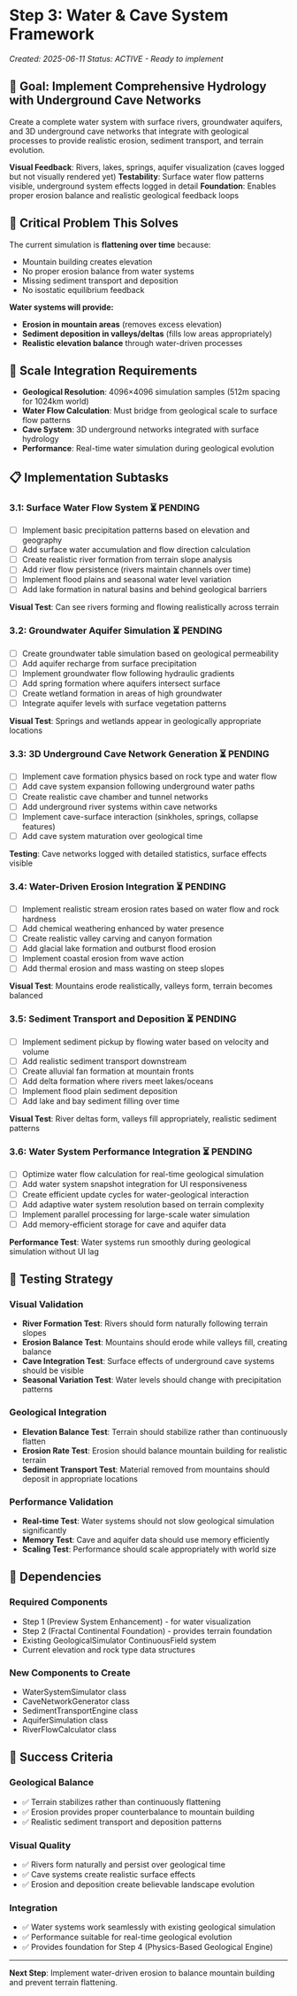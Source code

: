 # Step 3: Water & Cave System Framework
*Created: 2025-06-11*
*Status: ACTIVE - Ready to implement*

## 🎯 **Goal: Implement Comprehensive Hydrology with Underground Cave Networks**

Create a complete water system with surface rivers, groundwater aquifers, and 3D underground cave networks that integrate with geological processes to provide realistic erosion, sediment transport, and terrain evolution.

**Visual Feedback**: Rivers, lakes, springs, aquifer visualization (caves logged but not visually rendered yet)
**Testability**: Surface water flow patterns visible, underground system effects logged in detail
**Foundation**: Enables proper erosion balance and realistic geological feedback loops

## 🚨 **Critical Problem This Solves**

The current simulation is **flattening over time** because:
- Mountain building creates elevation
- No proper erosion balance from water systems
- Missing sediment transport and deposition
- No isostatic equilibrium feedback

**Water systems will provide:**
- **Erosion in mountain areas** (removes excess elevation)
- **Sediment deposition in valleys/deltas** (fills low areas appropriately)
- **Realistic elevation balance** through water-driven processes

## 🔧 **Scale Integration Requirements**

- **Geological Resolution**: 4096×4096 simulation samples (512m spacing for 1024km world)
- **Water Flow Calculation**: Must bridge from geological scale to surface flow patterns
- **Cave System**: 3D underground networks integrated with surface hydrology
- **Performance**: Real-time water simulation during geological evolution

## 📋 **Implementation Subtasks**

### **3.1: Surface Water Flow System** ⏳ PENDING
- [ ] Implement basic precipitation patterns based on elevation and geography
- [ ] Add surface water accumulation and flow direction calculation
- [ ] Create realistic river formation from terrain slope analysis
- [ ] Add river flow persistence (rivers maintain channels over time)
- [ ] Implement flood plains and seasonal water level variation
- [ ] Add lake formation in natural basins and behind geological barriers

**Visual Test**: Can see rivers forming and flowing realistically across terrain

### **3.2: Groundwater Aquifer Simulation** ⏳ PENDING
- [ ] Create groundwater table simulation based on geological permeability
- [ ] Add aquifer recharge from surface precipitation
- [ ] Implement groundwater flow following hydraulic gradients
- [ ] Add spring formation where aquifers intersect surface
- [ ] Create wetland formation in areas of high groundwater
- [ ] Integrate aquifer levels with surface vegetation patterns

**Visual Test**: Springs and wetlands appear in geologically appropriate locations

### **3.3: 3D Underground Cave Network Generation** ⏳ PENDING
- [ ] Implement cave formation physics based on rock type and water flow
- [ ] Add cave system expansion following underground water paths
- [ ] Create realistic cave chamber and tunnel networks
- [ ] Add underground river systems within cave networks
- [ ] Implement cave-surface interaction (sinkholes, springs, collapse features)
- [ ] Add cave system maturation over geological time

**Testing**: Cave networks logged with detailed statistics, surface effects visible

### **3.4: Water-Driven Erosion Integration** ⏳ PENDING
- [ ] Implement realistic stream erosion rates based on water flow and rock hardness
- [ ] Add chemical weathering enhanced by water presence
- [ ] Create realistic valley carving and canyon formation
- [ ] Add glacial lake formation and outburst flood erosion
- [ ] Implement coastal erosion from wave action
- [ ] Add thermal erosion and mass wasting on steep slopes

**Visual Test**: Mountains erode realistically, valleys form, terrain becomes balanced

### **3.5: Sediment Transport and Deposition** ⏳ PENDING
- [ ] Implement sediment pickup by flowing water based on velocity and volume
- [ ] Add realistic sediment transport downstream
- [ ] Create alluvial fan formation at mountain fronts
- [ ] Add delta formation where rivers meet lakes/oceans
- [ ] Implement flood plain sediment deposition
- [ ] Add lake and bay sediment filling over time

**Visual Test**: River deltas form, valleys fill appropriately, realistic sediment patterns

### **3.6: Water System Performance Integration** ⏳ PENDING
- [ ] Optimize water flow calculation for real-time geological simulation
- [ ] Add water system snapshot integration for UI responsiveness
- [ ] Create efficient update cycles for water-geological interaction
- [ ] Add adaptive water system resolution based on terrain complexity
- [ ] Implement parallel processing for large-scale water simulation
- [ ] Add memory-efficient storage for cave and aquifer data

**Performance Test**: Water systems run smoothly during geological simulation without UI lag

## 🧪 **Testing Strategy**

### **Visual Validation**
- **River Formation Test**: Rivers should form naturally following terrain slopes
- **Erosion Balance Test**: Mountains should erode while valleys fill, creating balance
- **Cave Integration Test**: Surface effects of underground cave systems should be visible
- **Seasonal Variation Test**: Water levels should change with precipitation patterns

### **Geological Integration**
- **Elevation Balance Test**: Terrain should stabilize rather than continuously flatten
- **Erosion Rate Test**: Erosion should balance mountain building for realistic terrain
- **Sediment Transport Test**: Material removed from mountains should deposit in appropriate locations

### **Performance Validation**
- **Real-time Test**: Water systems should not slow geological simulation significantly
- **Memory Test**: Cave and aquifer data should use memory efficiently
- **Scaling Test**: Performance should scale appropriately with world size

## 🔗 **Dependencies**

### **Required Components**
- Step 1 (Preview System Enhancement) - for water visualization
- Step 2 (Fractal Continental Foundation) - provides terrain foundation
- Existing GeologicalSimulator ContinuousField system
- Current elevation and rock type data structures

### **New Components to Create**
- WaterSystemSimulator class
- CaveNetworkGenerator class  
- SedimentTransportEngine class
- AquiferSimulation class
- RiverFlowCalculator class

## 🎯 **Success Criteria**

### **Geological Balance**
- ✅ Terrain stabilizes rather than continuously flattening
- ✅ Erosion provides proper counterbalance to mountain building
- ✅ Realistic sediment transport and deposition patterns

### **Visual Quality**
- ✅ Rivers form naturally and persist over geological time
- ✅ Cave systems create realistic surface effects
- ✅ Erosion and deposition create believable landscape evolution

### **Integration**
- ✅ Water systems work seamlessly with existing geological simulation
- ✅ Performance suitable for real-time geological evolution
- ✅ Provides foundation for Step 4 (Physics-Based Geological Engine)

---

**Next Step**: Implement water-driven erosion to balance mountain building and prevent terrain flattening.
